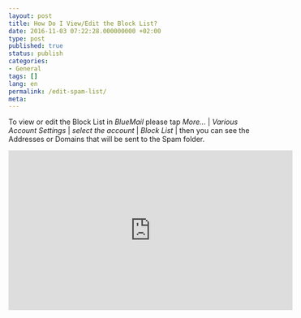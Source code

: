 ```yaml
---
layout: post
title: How Do I View/Edit the Block List?
date: 2016-11-03 07:22:28.000000000 +02:00
type: post
published: true
status: publish
categories:
- General
tags: []
lang: en
permalink: /edit-spam-list/
meta:
---
```


To view or edit the Block List in *BlueMail* please tap *More...* \| *Various Account Settings* \| *select the account* \| *Block List* \| then you can see the Addresses or Domains that will be sent to the Spam folder.

<iframe src="https://www.youtube.com/embed/EioYfjbeZbU?list=PLXcA1xyD8E7dB0XsKApln4AqCumFbmOJK&amp;loop=1" width="560" height="315" frameborder="0" allowfullscreen="allowfullscreen"></iframe>
